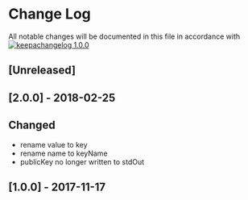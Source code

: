 # Change Log

All notable changes will be documented in this file in accordance with
[![keepachangelog 1.0.0](https://img.shields.io/badge/keepachangelog-1.0.0-brightgreen.svg)](http://keepachangelog.com/en/1.0.0/)

## \[Unreleased]

## \[2.0.0] - 2018-02-25

## Changed

- rename value to key
- rename name to keyName
- publicKey no longer written to stdOut

## \[1.0.0] - 2017-11-17

